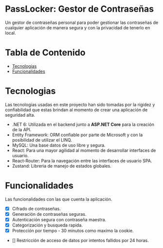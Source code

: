 # PassLocker: Gestor de Contraseñas
Un gestor de contraseñas personal para poder gestionar las contraseñas de cualquier aplicación de manera segura y con la privacidad de tenerlo en local.

# Tabla de Contenido
* [Tecnologias](#tecnologias)
* [Funcionalidades](#funcionalidades)

# Tecnologias
Las tecnologias usadas en este proyecto han sido tomadas por la rigidez y confiabilidad que estas brindan al momento de crear una aplicación de seguridad alta.

* .NET 6: Utilizada en el backend junto a **ASP.NET Core** para la creación de la API.
* Entity Framework: ORM confiable por parte de Microsoft y con la posibilidad de utilizar el LINQ.
* MySQL: Una base datos de uso libre y segura.
* React: Para una mayor agilidad al momento de desarrollar interfaces de usuario.
* React-Router: Para la navegación entre las interfaces de usuario SPA.
* Zustand: Libreria de manejo de estados globales.

# Funcionalidades
Las funcionalidades con las que cuenta la aplicación.

* [X] Cifrado de contraseñas.
* [X] Generación de contraseñas seguras.
* [X] Autenticación segura con contraseña maestra.
* [X] Categorización y busqueda rapida.
* [X] Protección por tiempo - 30 minutos como maximo la cookie.
* [] Restricción de acceso de datos por intentos fallidos por 24 horas.
